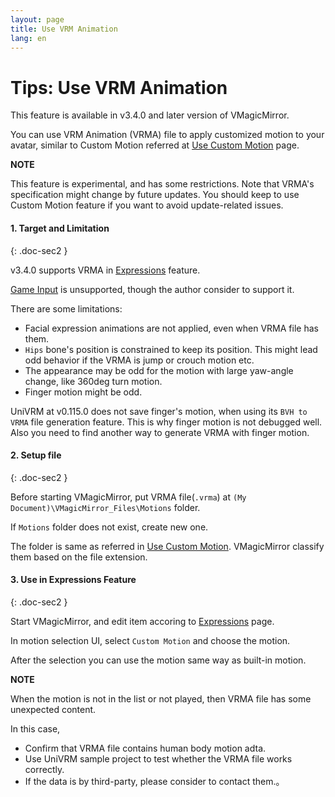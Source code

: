 ```yaml
---
layout: page
title: Use VRM Animation
lang: en
---
```


# Tips: Use VRM Animation

This feature is available in v3.4.0 and later version of VMagicMirror.

You can use VRM Animation (VRMA) file to apply customized motion to your avatar, similar to Custom Motion referred at [Use Custom Motion](../use_custom_motion) page.

<div class="note-area" markdown="1">

**NOTE**

This feature is experimental, and has some restrictions. Note that VRMA's specification might change by future updates.
You should keep to use Custom Motion feature if you want to avoid update-related issues.

</div>


#### 1. Target and Limitation
{: .doc-sec2 }

v3.4.0 supports VRMA in [Expressions](../../docs/expressions) feature.

[Game Input](../../docs/game_input) is unsupported, though the author consider to support it.

There are some limitations:

<div class="doc-ul" markdown="1">

- Facial expression animations are not applied, even when VRMA file has them.
- `Hips` bone's position is constrained to keep its position. This might lead odd behavior if the VRMA is jump or crouch motion etc.
- The appearance may be odd for the motion with large yaw-angle change, like 360deg turn motion.
- Finger motion might be odd.

UniVRM at v0.115.0 does not save finger's motion, when using its `BVH to VRMA` file generation feature. This is why finger motion is not debugged well. Also you need to find another way to generate VRMA with finger motion.

</div>


#### 2. Setup file
{: .doc-sec2 }

Before starting VMagicMirror, put VRMA file(`.vrma`) at `(My Document)\VMagicMirror_Files\Motions` folder.

If `Motions` folder does not exist, create new one.

The folder is same as referred in [Use Custom Motion](../use_custom_motion). VMagicMirror classify them based on the file extension.

#### 3. Use in Expressions Feature
{: .doc-sec2 }

Start VMagicMirror, and edit item accoring to [Expressions](../../docs/expressions) page.

In motion selection UI, select `Custom Motion` and choose the motion.

After the selection you can use the motion same way as built-in motion.

<div class="note-area" markdown="1">

**NOTE**

When the motion is not in the list or not played, then VRMA file has some unexpected content.

In this case,

- Confirm that VRMA file contains human body motion adta.
- Use UniVRM sample project to test whether the VRMA file works correctly.
- If the data is by third-party, please consider to contact them.。

</div>
